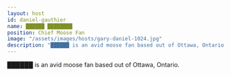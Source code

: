 ```yaml
---
layout: host
id: daniel-gauthier
name: ██████ ████████
position: Chief Moose Fan
image: "/assets/images/hosts/gary-daniel-1024.jpg"
description: "██████ is an avid moose fan based out of Ottawa, Ontario."
---
```

██████ is an avid moose fan based out of Ottawa, Ontario.